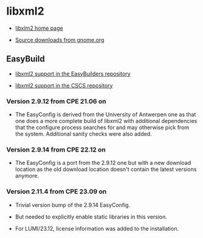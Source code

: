# libxml2

  * [libxlm2 home page](http://xmlsoft.org/)

  * [Source downloads from gnome.org](https://download.gnome.org/sources/libxml2/)


## EasyBuild


  * [libxml2 support in the EasyBuilders repository](https://github.com/easybuilders/easybuild-easyconfigs/tree/develop/easybuild/easyconfigs/l/libxml2)

  * [libxml2 support in the CSCS repository](https://github.com/eth-cscs/production/tree/master/easybuild/easyconfigs/l/libxml2)


### Version 2.9.12 from CPE 21.06 on

  * The EasyConfig is derived from the University of Antwerpen one as that one does
    a more complete build of libxml2 with additional dependencies that the configure
    process searches for and may otherwise pick from the system. Additional sanity checks
    were also added.


### Version 2.9.14 from CPE 22.12 on

  * The EasyConfig is a port from the 2.9.12 one but with a new download location as 
    the old download location doesn't contain the latest versions anymore.


### Version 2.11.4 from CPE 23.09 on

  * Trivial version bump of the 2.9.14 EasyConfig.
  
  * But needed to explicitly enable static libraries in this version.

  * For LUMI/23.12, license information was added to the installation.

